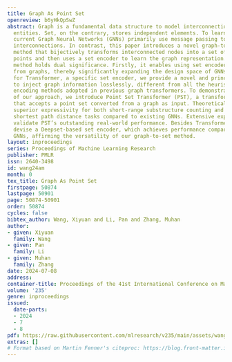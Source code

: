 ```yaml
---
title: Graph As Point Set
openreview: b6yHkQpSwZ
abstract: Graph is a fundamental data structure to model interconnections between
  entities. Set, on the contrary, stores independent elements. To learn graph representations,
  current Graph Neural Networks (GNNs) primarily use message passing to encode the
  interconnections. In contrast, this paper introduces a novel graph-to-set conversion
  method that bijectively transforms interconnected nodes into a set of independent
  points and then uses a set encoder to learn the graph representation. This conversion
  method holds dual significance. Firstly, it enables using set encoders to learn
  from graphs, thereby significantly expanding the design space of GNNs. Secondly,
  for Transformer, a specific set encoder, we provide a novel and principled approach
  to inject graph information losslessly, different from all the heuristic structural/positional
  encoding methods adopted in previous graph transformers. To demonstrate the effectiveness
  of our approach, we introduce Point Set Transformer (PST), a transformer architecture
  that accepts a point set converted from a graph as input. Theoretically, PST exhibits
  superior expressivity for both short-range substructure counting and long-range
  shortest path distance tasks compared to existing GNNs. Extensive experiments further
  validate PST’s outstanding real-world performance. Besides Transformer, we also
  devise a Deepset-based set encoder, which achieves performance comparable to representative
  GNNs, affirming the versatility of our graph-to-set method.
layout: inproceedings
series: Proceedings of Machine Learning Research
publisher: PMLR
issn: 2640-3498
id: wang24am
month: 0
tex_title: Graph As Point Set
firstpage: 50874
lastpage: 50901
page: 50874-50901
order: 50874
cycles: false
bibtex_author: Wang, Xiyuan and Li, Pan and Zhang, Muhan
author:
- given: Xiyuan
  family: Wang
- given: Pan
  family: Li
- given: Muhan
  family: Zhang
date: 2024-07-08
address:
container-title: Proceedings of the 41st International Conference on Machine Learning
volume: '235'
genre: inproceedings
issued:
  date-parts:
  - 2024
  - 7
  - 8
pdf: https://raw.githubusercontent.com/mlresearch/v235/main/assets/wang24am/wang24am.pdf
extras: []
# Format based on Martin Fenner's citeproc: https://blog.front-matter.io/posts/citeproc-yaml-for-bibliographies/
---
```

